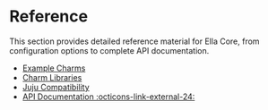 # Reference

This section provides detailed reference material for Ella Core, from configuration options to complete API documentation.

- [Example Charms](example_charms.md)
- [Charm Libraries](charm_libraries.md)
- [Juju Compatibility](juju_compatibility.md)
- [API Documentation :octicons-link-external-24:](https://pkg.go.dev/github.com/gruyaume/goops)
